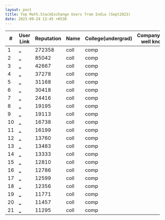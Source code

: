 ```yaml
---
layout: post
title: Top Math.StackExchange Users from India (Sept2023)
date: 2023-09-24 12:45 +0530
---
```


|#|User Link|Reputation|Name|College(undergrad)|Company(most well known)|
|---|---|---|---|---|---|
| 1 | [ _ ](https://math.stackexchange.com/users/33337) | 272358 | coll | comp |
| 2 | [ _ ](https://math.stackexchange.com/users/72031) | 85042 | coll | comp |
| 3 | [ _ ](https://math.stackexchange.com/users/671540) | 42667 | coll | comp |
| 4 | [ _ ](https://math.stackexchange.com/users/210295) | 37278 | coll | comp |
| 5 | [ _ ](https://math.stackexchange.com/users/89789) | 31168 | coll | comp |
| 6 | [ _ ](https://math.stackexchange.com/users/294365) | 30418 | coll | comp |
| 7 | [ _ ](https://math.stackexchange.com/users/278967) | 24416 | coll | comp |
| 8 | [ _ ](https://math.stackexchange.com/users/421580) | 19195 | coll | comp |
| 9 | [ _ ](https://math.stackexchange.com/users/28915) | 19113 | coll | comp |
| 10 | [ _ ](https://math.stackexchange.com/users/321264) | 16738 | coll | comp |
| 11 | [ _ ](https://math.stackexchange.com/users/83973) | 16199 | coll | comp |
| 12 | [ _ ](https://math.stackexchange.com/users/117002) | 13760 | coll | comp |
| 13 | [ _ ](https://math.stackexchange.com/users/39526) | 13483 | coll | comp |
| 14 | [ _ ](https://math.stackexchange.com/users/705) | 13333 | coll | comp |
| 15 | [ _ ](https://math.stackexchange.com/users/174970) | 12810 | coll | comp |
| 16 | [ _ ](https://math.stackexchange.com/users/31458) | 12786 | coll | comp |
| 17 | [ _ ](https://math.stackexchange.com/users/90328) | 12599 | coll | comp |
| 18 | [ _ ](https://math.stackexchange.com/users/30856) | 12356 | coll | comp |
| 19 | [ _ ](https://math.stackexchange.com/users/769226) | 11771 | coll | comp |
| 20 | [ _ ](https://math.stackexchange.com/users/378881) | 11457 | coll | comp |
| 21 | [ _ ](https://math.stackexchange.com/users/59380) | 11295 | coll | comp |

